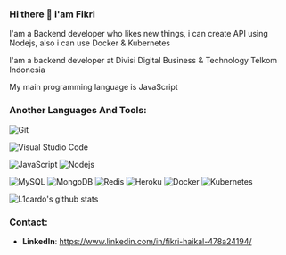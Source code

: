 ### Hi there 👋 i'am Fikri
I'am a Backend developer who likes new things, i can create API using Nodejs, also i can use Docker & Kubernetes

I'am a backend developer at Divisi Digital Business & Technology Telkom Indonesia

My main programming language is JavaScript

### Another Languages And Tools:
![Git](https://img.shields.io/badge/Git-F05032?style=for-the-badge&logo=Git&logoColor=white)
<!-- ![PHP](https://img.shields.io/badge/-PHP-8E9CFF?style=flat-square&logo=php) -->
![Visual Studio Code](https://img.shields.io/badge/Visual_Studio_Code-007ACC?style=for-the-badge&logo=Visual-Studio-Code&logoColor=white)
<!-- ![CodeIgniter](https://img.shields.io/badge/CodeIgniter-EE4623?style=flat-square&logo=CodeIgniter&logoColor=white) -->
<!-- ![Microsoft Edge](https://img.shields.io/badge/Microsoft_Edge-0078D7?style=flat-square&logo=Microsoft-Edge&logoColor=white) -->
<!-- ![HTML5](https://img.shields.io/badge/-HTML5-%23E44D27?style=flat-square&logo=html5&logoColor=ffffff) -->
<!-- ![Bootstrap](https://img.shields.io/badge/-Bootstrap-563D7C?style=flat-square&logo=bootstrap) -->
<!-- ![CSS3](https://img.shields.io/badge/-CSS3-%231572B6?style=flat-square&logo=css3) -->
![JavaScript](https://img.shields.io/badge/-JavaScript-F7DF1E?style=for-the-badge&logo=javascript&logoColor=000000)
![Nodejs](https://img.shields.io/badge/-Nodejs-black?style=for-the-badge&logo=Node.js)
<!-- ![Golang](https://img.shields.io/badge/Go-00ADD8?style=for-the-badge&logo=go&logoColor=white) -->
<!-- ![React](https://img.shields.io/badge/-React-%23282C34?style=flat-square&logo=react) -->
![MySQL](https://img.shields.io/badge/-MySQL-4479A1?style=for-the-badge&logo=mysql&logoColor=white)
![MongoDB](https://img.shields.io/badge/-MongoDB-black?style=for-the-badge&logo=mongodb)
![Redis](https://img.shields.io/badge/redis-%23DD0031.svg?style=for-the-badge&logo=redis&logoColor=white)
![Heroku](https://img.shields.io/badge/-Heroku-430098?style=for-the-badge&logo=heroku)
![Docker](https://img.shields.io/badge/Docker-2496ED?style=for-the-badge&logo=Docker&logoColor=white)
![Kubernetes](https://img.shields.io/badge/Kubernetes-326CE5?style=for-the-badge&logo=Kubernetes&logoColor=white)
<!-- ![GraphQL](https://img.shields.io/badge/GraphQL-E10098?style=flat-square&logo=GraphQL&logoColor=white) -->

![L1cardo's github stats](https://github-readme-stats.vercel.app/api?username=thisfikri&show_icons=true&count_private=true)

### Contact:
* **LinkedIn**: https://www.linkedin.com/in/fikri-haikal-478a24194/
<!--
**thisfikri/thisfikri** is a ✨ _special_ ✨ repository because its `README.md` (this file) appears on your GitHub profile.

Here are some ideas to get you started:

- 🔭 I’m currently working on ...
- 🌱 I’m currently learning ...
- 👯 I’m looking to collaborate on ...
- 🤔 I’m looking for help with ...
- 💬 Ask me about ...
- 📫 How to reach me: ...
- 😄 Pronouns: ...
- ⚡ Fun fact: ...
-->

